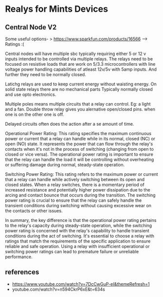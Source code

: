 # Realys for Mints Devices

## Central Node V2

Some useful options- >
https://www.sparkfun.com/products/16566  --> Ratings  :(



Central nodes will have multiple sbc typically requiring either 5 or 12 v inputs intended to be controlled via multiple relays. The relays need to be focused on resistive loads that are work on 5/3.3 microcontrollers with line voltage power handling capabilities of atleast 12v/5v with 5amp inputs. And further they need to be normally closed.

Latichg relays are used to keep current energy without waisting energy.
On solid state relays there are no mechanical parts Typically normally closed and use opto electronics.

Multiple poles means multiple circuits that a relay can control. Eg: a light and a fan. 
Double throw relay gives you alernative open/closed pins. when one is on the other one is off. 

Delayed circuits often does the action after a se amount of time. 

Operational Power Rating: This rating specifies the maximum continuous power or current that a relay can handle while in its normal, closed (NC) or open (NO) state. It represents the power that can flow through the relay's contacts when it's not in the process of switching (changing from open to closed or vice versa). The operational power rating is important to ensure that the relay can handle the load it will be controlling without overheating or suffering damage during normal, steady-state operation.

Switching Power Rating: This rating refers to the maximum power or current that a relay can handle while actively switching between its open and closed states. When a relay switches, there is a momentary period of increased resistance and potentially higher power dissipation due to the arcing and contact bounce that occurs during the transition. The switching power rating is crucial to ensure that the relay can safely handle the transient conditions during switching without causing excessive wear on the contacts or other issues.

In summary, the key difference is that the operational power rating pertains to the relay's capacity during steady-state operation, while the switching power rating is concerned with the relay's capability to handle transient conditions during the act of switching. It's essential to choose a relay with ratings that match the requirements of the specific application to ensure reliable and safe operation. Using a relay with insufficient operational or switching power ratings can lead to premature failure or unreliable performance.


## references
- https://www.youtube.com/watch?v=7DcCwGuP-eI&themeRefresh=1
- youtube.com/watch?v=n594CkrP6xE&t=634s

